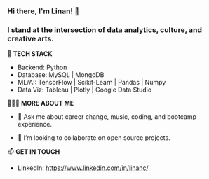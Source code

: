 ### Hi there, I'm Linan! 👋 
### I stand at the intersection of data analytics, culture, and creative arts. 

🧰 **TECH STACK**
- Backend: Python
- Database: MySQL | MongoDB
- ML/AI: TensorFlow | Scikit-Learn | Pandas | Numpy 
- Data Viz: Tableau | Plotly | Google Data Studio

🙋🏻‍♀️ **MORE ABOUT ME**

- 💬 Ask me about career change, music, coding, and bootcamp experience. 

- 👯 I’m looking to collaborate on open source projects.

📫 **GET IN TOUCH**
- LinkedIn: https://www.linkedin.com/in/linanc/


<!--
**linanpy/linanpy** is a ✨ _special_ ✨ repository because its `README.md` (this file) appears on your GitHub profile.

Here are some ideas to get you started:

- 🔭 I’m currently working on ...
- 🌱 I’m currently learning ...
- 👯 I’m looking to collaborate on ...
- 🤔 I’m looking for help with ...
- 💬 Ask me about ...
- 📫 How to reach me: ...
- 😄 Pronouns: ...
- ⚡ Fun fact: ...
-->
